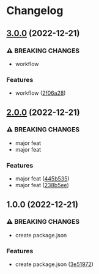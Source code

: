 # Changelog

## [3.0.0](https://github.com/kieranmckenzie/workflow_tests/compare/v2.0.0...v3.0.0) (2022-12-21)


### ⚠ BREAKING CHANGES

* workflow

### Features

* workflow ([2f06a28](https://github.com/kieranmckenzie/workflow_tests/commit/2f06a28bc51d0fd55a2d40b9a29327196b5254c5))

## [2.0.0](https://github.com/kieranmckenzie/workflow_tests/compare/v1.0.0...v2.0.0) (2022-12-21)


### ⚠ BREAKING CHANGES

* major feat
* major feat

### Features

* major feat ([445b535](https://github.com/kieranmckenzie/workflow_tests/commit/445b5359fcea8481c9603eefb3efb833f64aaa56))
* major feat ([238b5ee](https://github.com/kieranmckenzie/workflow_tests/commit/238b5ee1e77f5a136ea5a25ea3609c4c32d082d9))

## 1.0.0 (2022-12-21)


### ⚠ BREAKING CHANGES

* create package.json

### Features

* create package.json ([3e51972](https://github.com/kieranmckenzie/workflow_tests/commit/3e5197299ecce6c4c17f2b938537e3395cdd5646))

